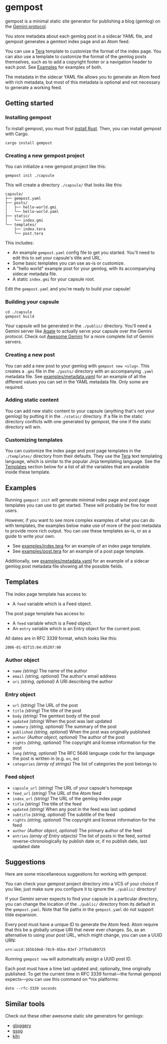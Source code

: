 # gempost

gempost is a minimal static site generator for publishing a blog (gemlog) on
the [Gemini protocol](https://geminiprotocol.net/).

You store metadata about each gemlog post in a sidecar YAML file, and gempost
generates a gemtext index page and an Atom feed.

You can use a [Tera](https://keats.github.io/tera/) template to customize the
format of the index page. You can also use a template to customize the format
of the gemlog posts themselves, such as to add a copyright footer or a
navigation header to each post. See [Examples](#Examples) for examples of both.

The metadata in the sidecar YAML file allows you to generate an Atom feed with
rich metadata, but most of this metadata is optional and not necessary to
generate a working feed.

## Getting started

### Installing gempost

To install gempost, you must first [install
Rust](https://www.rust-lang.org/tools/install). Then, you can install gempost
with Cargo.

```shell
cargo install gempost
```

### Creating a new gempost project

You can initialize a new gempost project like this:

```shell
gempost init ./capsule
```

This will create a directory `./capsule/` that looks like this:

```
capsule/
├── gempost.yaml
├── posts/
│   ├── hello-world.gmi
│   └── hello-world.yaml
├── static/
│   └── index.gmi
└── templates/
    ├── index.tera
    └── post.tera
```

This includes:

- An example `gempost.yaml` config file to get you started. You'll need to edit
  this to set your capsule's title and URL.
- Some basic templates you can use as-is or customize.
- A "hello world" example post for your gemlog, with its accompanying sidecar
  metadata file.
- A static `index.gmi` for your capsule root.

Edit the `gempost.yaml` and you're ready to build your capsule!

### Building your capsule

```shell
cd ./capsule
gempost build
```

Your capsule will be generated in the `./public/` directory. You'll need a
Gemini server like [Agate](https://github.com/mbrubeck/agate) to actually serve
your capsule over the Gemini protocol. Check out [Awesome
Gemini](https://github.com/kr1sp1n/awesome-gemini#servers) for a more complete
list of Gemini servers.

### Creating a new post

You can add a new post to your gemlog with `gempost new <slug>`. This creates a
`.gmi` file in the `./posts/` directory with an accompanying `.yaml` metadata
file. See [examples/metadata.yaml](./examples/metadata.yaml) for an example of
all the different values you can set in the YAML metadata file. Only some are
required.

### Adding static content

You can add new static content to your capsule (anything that's not your
gemlog) by putting it in the `./static/` directory. If a file in the static
directory conflicts with one generated by gempost, the one if the static
directory will win.

### Customizing templates

You can customize the index page and post page templates in the `./templates/`
directory from their defaults. They use the
[Tera](https://keats.github.io/tera/) text templating language, which is
similar to the popular Jinja templating language. See the
[Templates](#templates) section below for a list of all the variables that are
available inside these template.

## Examples

Running `gempost init` will generate minimal index page and post page templates
you can use to get started. These will probably be fine for most users.

However, if you want to see more complex examples of what you can do with
templates, the examples below make use of more of the post metadata to provide
more rich output. You can use these templates as-is, or as a guide to write
your own.

- See [examples/index.tera](./examples/index.tera) for an example of an index
  page template.
- See [examples/post.tera](./examples/post.tera) for an example of a post page
  template.

Additionally, see [examples/metadata.yaml](./examples/metadata.yaml) for an
example of a sidecar gemlog post metadata file showing all the possible fields.

## Templates

The index page template has access to:
- A `feed` variable which is a Feed object.

The post page template has access to:
- A `feed` variable which is a Feed object.
- An `entry` variable which is an Entry object for the current post.

All dates are in RFC 3339 format, which looks like this:

```
2006-01-02T15:04:05Z07:00
```

### Author object

- `name` *(string)* The name of the author
- `email` *(string, optional)* The author's email address
- `uri` *(string, optional)* A URI describing the author

### Entry object

- `url` *(string)* The URL of the post
- `title` *(string)* The title of the post
- `body` *(string)* The gemtext body of the post
- `updated` *(string)* When the post was last updated
- `summary` *(string, optional)* The summary of the post
- `published` *(string, optional)* When the post was originally published
- `author` *(Author object, optional)* The author of the post
- `rights` *(string, optional)* The copyright and license information for the post
- `lang` *(string, optional)* The RFC 5646 language code for the language the
  post is written in (e.g. `en`, `de`)
- `categories` *(array of strings)* The list of categories the post belongs to

### Feed object

- `capsule_url` *(string)* The URL of your capsule's homepage
- `feed_url` *(string)* The URL of the Atom feed
- `index_url` *(string)* The URL of the gemlog index page
- `title` *(string)* The title of the feed
- `updated` *(string)* When any post in the feed was last updated
- `subtitle` *(string, optional)* The subtitle of the feed
- `rights` *(string, optional)* The copyright and license information for the feed
- `author` *(Author object, optional)* The primary author of the feed
- `entries` *(array of Entry objects)* The list of posts in the feed, sorted
  reverse-chronologically by publish date or, if no publish date, last updated
  date

## Suggestions

Here are some miscellaneous suggestions for working with gempost.

You can check your gempost project directory into a VCS of your choice if you
like; just make sure you configure it to ignore the `./public/` directory!

If your Gemini server expects to find your capsule in a particular directory,
you can change the location of the `./public/` directory from its default in
the `gempost.yaml`. Note that file paths in the `gempost.yaml` do not support
tilde expansion.

Every post must have a unique ID to generate the Atom feed. Atom require that
this be a globally unique URI that never ever changes. So, as an alternative to
using your post URL, which might change, you can use a UUID URN:

```
urn:uuid:165b10e8-78c9-45ba-83ef-2f7bd5d89725
```

Running `gempost new` will automatically assign a UUID post ID.

Each post must have a time last updated and, optionally, time originally
published. To get the current time in RFC 3339 format—the format gempost
expects—you can use this command on \*nix platforms:

```shell
date --rfc-3339 seconds
```

## Similar tools

Check out these other awesome static site generators for gemlogs:

- [gloggery](https://github.com/kconner/gloggery)
- [gssg](https://git.sr.ht/~gsthnz/gssg)
- [kiln](https://git.sr.ht/~adnano/kiln)

